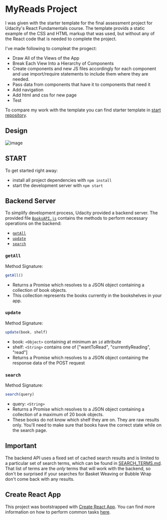 # MyReads Project

I was given with the starter template for the final assessment project for Udacity's React Fundamentals course. The template provids a static example of the CSS and HTML markup that was used, but without any of the React code that is needed to complete the project.

I've made following to compleat the progect:
- Draw All of the Views of the App
- Break Each View Into a Hierarchy of Components
- Create components and new JS files accordingly for each component and use import/require statements to include them where they are needed.
- Pass data from components that have it to components that need it
-  Add navigation
- Add html and css for new page
- Test


To compare my work with the template you can find starter template in  [start repository](https://github.com/udacity/reactnd-project-myreads-starter).

## Design
![image](img/MyReads.gif)

## START

To get started right away:

* install all project dependencies with `npm install`
* start the development server with `npm start`




## Backend Server

To simplify development process, Udacity provided a backend server. The provided file [`BooksAPI.js`](src/BooksAPI.js) contains the methods to perform necessary operations on the backend:

* [`getAll`](#getall)
* [`update`](#update)
* [`search`](#search)

### `getAll`

Method Signature:

```js
getAll()
```

* Returns a Promise which resolves to a JSON object containing a collection of book objects.
* This collection represents the books currently in the bookshelves in your app.

### `update`

Method Signature:

```js
update(book, shelf)
```

* book: `<Object>` containing at minimum an `id` attribute
* shelf: `<String>` contains one of ["wantToRead", "currentlyReading", "read"]  
* Returns a Promise which resolves to a JSON object containing the response data of the POST request

### `search`

Method Signature:

```js
search(query)
```

* query: `<String>`
* Returns a Promise which resolves to a JSON object containing a collection of a maximum of 20 book objects.
* These books do not know which shelf they are on. They are raw results only. You'll need to make sure that books have the correct state while on the search page.

## Important
The backend API uses a fixed set of cached search results and is limited to a particular set of search terms, which can be found in [SEARCH_TERMS.md](SEARCH_TERMS.md). That list of terms are the _only_ terms that will work with the backend, so don't be surprised if your searches for Basket Weaving or Bubble Wrap don't come back with any results.

## Create React App

This project was bootstrapped with [Create React App](https://github.com/facebookincubator/create-react-app). You can find more information on how to perform common tasks [here](https://github.com/facebookincubator/create-react-app/blob/master/packages/react-scripts/template/README.md).
